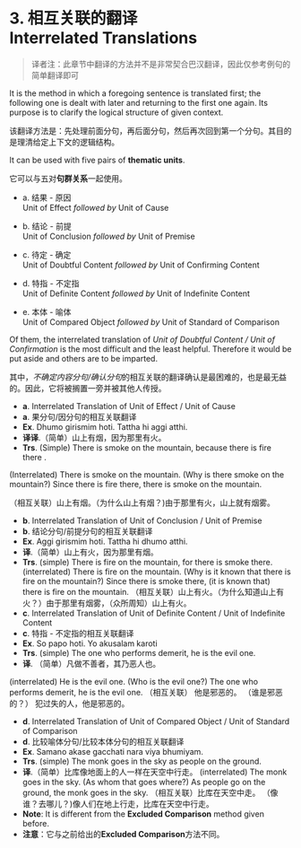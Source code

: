 # 3. 相互关联的翻译<br>Interrelated Translations 

>译者注：此章节中翻译的方法并不是非常契合巴汉翻译，因此仅参考例句的简单翻译即可

 It is the method in which a foregoing sentence is translated first; the following 
one is dealt with later and returning to the first one again. Its purpose is to clarify the 
logical structure of given context. 

该翻译方法是：先处理前面分句，再后面分句，然后再次回到第一个分句。其目的是理清给定上下文的逻辑结构。

 It can be used with five pairs of **thematic units**. 

 它可以与五对**句群关系**一起使用。

- a. 结果 - 原因<br>Unit of Effect *followed by* Unit of Cause 

- b. 结论 - 前提<br>Unit of Conclusion *followed by* Unit of Premise 

- c. 待定 - 确定<br>Unit of Doubtful Content *followed by* Unit of Confirming Content 

- d. 特指 - 不定指<br>Unit of Definite Content *followed by* Unit of Indefinite Content 

- e. 本体 - 喻体<br>Unit of Compared Object *followed by* Unit of Standard of Comparison 

 
 Of them, the interrelated translation of *Unit of Doubtful Content / Unit of 
Confirmation* is the most difficult and the least helpful. Therefore it would be put aside 
and others are to be imparted. 

其中，*不确定内容分句/确认分句*的相互关联的翻译确认是最困难的，也是最无益的。因此，它将被搁置一旁并被其他人传授。
- **a**. Interrelated Translation of Unit of Effect / Unit of Cause 
- **a**. 果分句/因分句的相互关联翻译
 - **Ex**. Dhumo girismim hoti. Tattha hi aggi atthi. 
 - **译译**.（简单）山上有烟，因为那里有火。
 - **Trs**. (Simple) There is smoke on the mountain, because there is fire there . 
 
 (Interrelated) There is smoke on the mountain. (Why is there smoke on the mountain?) Since there is fire there, there is smoke on the mountain. 

 （相互关联）山上有烟。（为什么山上有烟？)由于那里有火，山上就有烟雾。 
- **b**. Interrelated Translation of Unit of Conclusion / Unit of Premise 
- **b**. 结论分句/前提分句的相互关联翻译 
 - **Ex**. Aggi girismim hoti. Tattha hi dhumo atthi.
 - **译**.（简单）山上有火，因为那里有烟。 
 - **Trs**. (simple) There is fire on the mountain, for there is smoke there. 
 (interrelated) There is fire on the mountain. (Why is it known that there is fire on the mountain?) Since there is smoke there, (it is known that) there is fire on the mountain. 
 （相互关联）山上有火。（为什么知道山上有火？）由于那里有烟雾，（众所周知）山上有火。
- **c**. Interrelated Translation of Unit of Definite Content / Unit of Indefinite Content 
- **c**. 特指 - 不定指的相互关联翻译
 - **Ex**. So papo hoti. Yo akusalam karoti
 - **Trs**. (simple) The one who performs demerit, he is the evil one. 
 - **译**. （简单）凡做不善者，其乃恶人也。
 
 (interrelated) He is the evil one. (Who is the evil one?) The one who performs 
demerit, he is the evil one. 
 （相互关联） 他是邪恶的。 （谁是邪恶的？） 犯过失的人，他是邪恶的。
- **d**. Interrelated Translation of Unit of Compared Object / Unit of Standard of Comparison 
- **d**. 比较喻体分句/比较本体分句的相互关联翻译
 - **Ex**. Samano akase gacchati nara viya bhumiyam.
 - **Trs**. (simple) The monk goes in the sky as people on the ground. 
 - **译**.（简单）比库像地面上的人一样在天空中行走。 
 (interrelated) The monk goes in the sky. (As whom that goes where?) As people go on the ground, the monk goes in the sky. 
 （相互关联）比库在天空中走。 （像谁？去哪儿？)像人们在地上行走，比库在天空中行走。
 - **Note**: It is different from the **Excluded Comparison** method given before. 
 - **注意**：它与之前给出的**Excluded Comparison**方法不同。